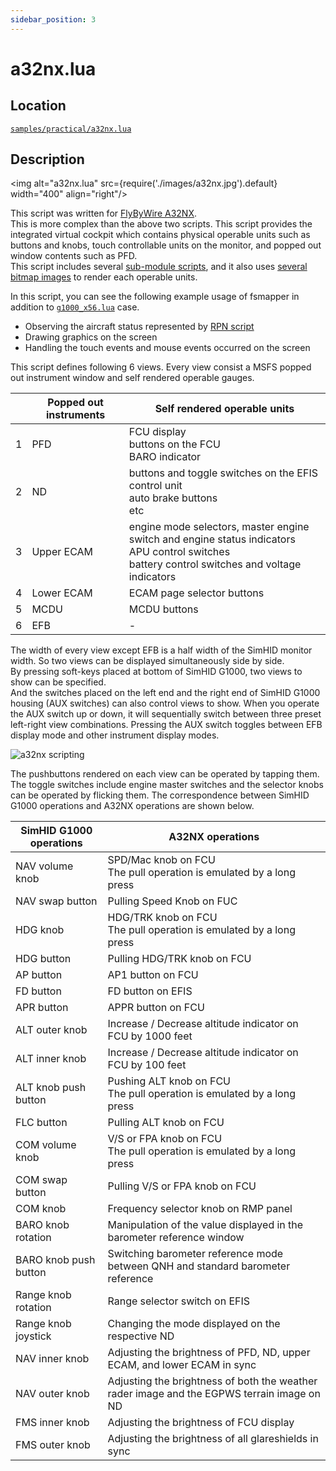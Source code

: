 ```yaml
---
sidebar_position: 3
---
```


# a32nx.lua

## Location
[```samples/practical/a32nx.lua```](https://github.com/opiopan/fsmapper/blob/main/samples/practical/a32nx.lua)

## Description
<img alt="a32nx.lua" src={require('./images/a32nx.jpg').default} width="400" align="right"/>

This script was written for [FlyByWire A32NX](https://flybywiresim.com).<br/>
This is more complex than the above two scripts. This script provides the integrated virtual cockpit which contains physical operable units such as buttons and knobs, touch controllable units on the monitor, and popped out window contents such as PFD.<br/>
This script includes several [sub-module scripts](https://github.com/opiopan/fsmapper/tree/main/samples/practical/a32nx), and it also uses [several bitmap images](https://github.com/opiopan/fsmapper/tree/main/samples/practical/assets) to render each operable units.


In this script, you can see the following example usage of fsmapper in addition to [```g1000_x56.lua```](g1000_x56) case.
- Observing the aircraft status represented by [RPN script](https://docs.flightsimulator.com/html/Additional_Information/Reverse_Polish_Notation.htm)
- Drawing graphics on the screen
- Handling the touch events and mouse events occurred on the screen

This script defines following 6 views. Every view consist a MSFS popped out instrument window and self rendered operable gauges.

|| Popped out instruments | Self rendered operable units
|-|-----------------|----------------------
|1| PFD       | FCU display<br/>buttons on the FCU<br/>BARO indicator
|2| ND               | buttons and toggle switches on the EFIS control unit<br/>auto brake buttons<br/>etc
|3| Upper ECAM | engine mode selectors, master engine switch and engine status indicators<br/>APU control switches<br/>battery control switches and voltage indicators
|4|Lower ECAM| ECAM page selector buttons
|5|MCDU| MCDU buttons
|6|EFB        | - 

The width of every view except EFB is a half width of the SimHID monitor width. So two views can be displayed simultaneously side by side.<br/>
By pressing soft-keys placed at bottom of SimHID G1000, two views to show can be specified.<br/>
And the switches placed on the left end and the right end of SimHID G1000 housing (AUX switches) can also control views to show.
When you operate the AUX switch up or down, it will sequentially switch between three preset left-right view combinations.
Pressing the AUX switch toggles between EFB display mode and other instrument display modes.

![a32nx scripting](images/a32nx_script_desc.svg)

The pushbuttons rendered on each view can be operated by tapping them. The toggle switches include engine master switches and the selector knobs can be operated by flicking them.
The correspondence between SimHID G1000 operations and A32NX operations are shown below.

| SimHID G1000 operations      | A32NX operations
|-------------------|---------
|NAV volume knob    |SPD/Mac knob on FCU<br/>The pull operation is emulated by a long press
|NAV swap button    |Pulling Speed Knob on FUC
|HDG knob           |HDG/TRK knob on FCU<br/>The pull operation is emulated by a long press
|HDG button         |Pulling HDG/TRK knob on FCU
|AP button          |AP1 button on FCU
|FD button          |FD button on EFIS
|APR button         |APPR button on FCU
|ALT outer knob     |Increase / Decrease altitude indicator on FCU by 1000 feet
|ALT inner knob     |Increase / Decrease altitude indicator on FCU by 100 feet
|ALT knob push button|Pushing ALT knob on FCU<br/>The pull operation is emulated by a long press
|FLC button         |Pulling ALT knob on FCU
|COM volume knob    |V/S or FPA knob on FCU<br/>The pull operation is emulated by a long press
|COM swap button    |Pulling V/S or FPA knob on FCU
|COM knob           |Frequency selector knob on RMP panel
|BARO knob rotation |Manipulation of the value displayed in the barometer reference window
|BARO knob push button|Switching barometer reference mode between QNH and standard barometer reference
|Range knob rotation|Range selector switch on EFIS
|Range knob joystick|Changing the mode displayed on the respective ND
|NAV inner knob     |Adjusting the brightness of PFD, ND, upper ECAM, and lower ECAM in sync
|NAV outer knob     | Adjusting the brightness of both the weather rader image and the EGPWS terrain image on ND
|FMS inner knob     | Adjusting the brightness of FCU display
|FMS outer knob     | Adjusting the brightness of all glareshields in sync
